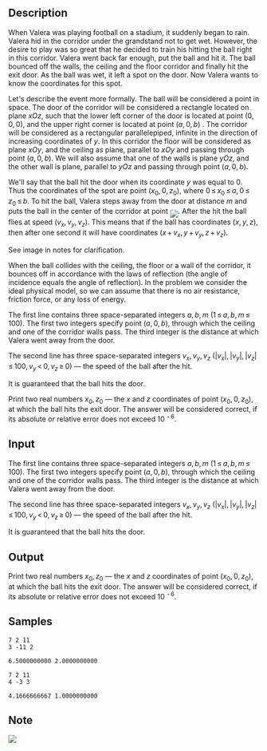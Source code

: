 ## Description

<div><p>When Valera was playing football on a stadium, it suddenly began to rain. Valera hid in the corridor under the grandstand not to get wet. However, the desire to play was so great that he decided to train his hitting the ball right in this corridor. Valera went back far enough, put the ball and hit it. The ball bounced off the walls, the ceiling and the floor corridor and finally hit the exit door. As the ball was wet, it left a spot on the door. Now Valera wants to know the coordinates for this spot.</p><p>Let's describe the event more formally. The ball will be considered a point in space. The door of the corridor will be considered a rectangle located on plane <span class="tex-span"><i>xOz</i></span>, such that the lower left corner of the door is located at point <span class="tex-span">(0, 0, 0)</span>, and the upper right corner is located at point <span class="tex-span">(<i>a</i>, 0, <i>b</i>)</span> . The corridor will be considered as a rectangular parallelepiped, infinite in the direction of increasing coordinates of <span class="tex-span"><i>y</i></span>. In this corridor the floor will be considered as plane <span class="tex-span"><i>xOy</i></span>, and the ceiling as plane, parallel to <span class="tex-span"><i>xOy</i></span> and passing through point <span class="tex-span">(<i>a</i>, 0, <i>b</i>)</span>. We will also assume that one of the walls is plane <span class="tex-span"><i>yOz</i></span>, and the other wall is plane, parallel to <span class="tex-span"><i>yOz</i></span> and passing through point <span class="tex-span">(<i>a</i>, 0, <i>b</i>)</span>.</p><p>We'll say that the ball hit the door when its coordinate <span class="tex-span"><i>y</i></span> was equal to <span class="tex-span">0</span>. Thus the coordinates of the spot are point <span class="tex-span">(<i>x</i><sub class="lower-index">0</sub>, 0, <i>z</i><sub class="lower-index">0</sub>)</span>, where <span class="tex-span">0 ≤ <i>x</i><sub class="lower-index">0</sub> ≤ <i>a</i>, 0 ≤ <i>z</i><sub class="lower-index">0</sub> ≤ <i>b</i></span>. To hit the ball, Valera steps away from the door at distance <span class="tex-span"><i>m</i></span> and puts the ball in the center of the corridor at point <img align="middle" class="tex-formula" src="./26029/file/j2kpg8KI.png" style="max-width: 100.0%;max-height: 100.0%;">. After the hit the ball flies at speed <span class="tex-span">(<i>v</i><sub class="lower-index"><i>x</i></sub>, <i>v</i><sub class="lower-index"><i>y</i></sub>, <i>v</i><sub class="lower-index"><i>z</i></sub>)</span>. This means that if the ball has coordinates <span class="tex-span">(<i>x</i>, <i>y</i>, <i>z</i>)</span>, then after one second it will have coordinates <span class="tex-span">(<i>x</i> + <i>v</i><sub class="lower-index"><i>x</i></sub>, <i>y</i> + <i>v</i><sub class="lower-index"><i>y</i></sub>, <i>z</i> + <i>v</i><sub class="lower-index"><i>z</i></sub>)</span>.</p><p>See image in notes for clarification.</p><p>When the ball collides with the ceiling, the floor or a wall of the corridor, it bounces off in accordance with the laws of reflection (the angle of incidence equals the angle of reflection). In the problem we consider the ideal physical model, so we can assume that there is no air resistance, friction force, or any loss of energy.</p></div><div class="input-specification"><p>The first line contains three space-separated integers <span class="tex-span"><i>a</i>, <i>b</i>, <i>m</i></span> <span class="tex-span">(1 ≤ <i>a</i>, <i>b</i>, <i>m</i> ≤ 100)</span>. The first two integers specify point <span class="tex-span">(<i>a</i>, 0, <i>b</i>)</span>, through which the ceiling and one of the corridor walls pass. The third integer is the distance at which Valera went away from the door.</p><p>The second line has three space-separated integers <span class="tex-span"><i>v</i><sub class="lower-index"><i>x</i></sub>, <i>v</i><sub class="lower-index"><i>y</i></sub>, <i>v</i><sub class="lower-index"><i>z</i></sub></span> <span class="tex-span">(|<i>v</i><sub class="lower-index"><i>x</i></sub>|, |<i>v</i><sub class="lower-index"><i>y</i></sub>|, |<i>v</i><sub class="lower-index"><i>z</i></sub>| ≤ 100, <i>v</i><sub class="lower-index"><i>y</i></sub> &lt; 0, <i>v</i><sub class="lower-index"><i>z</i></sub> ≥ 0)</span> — the speed of the ball after the hit.</p><p>It is guaranteed that the ball hits the door.</p></div><div class="output-specification"><p>Print two real numbers <span class="tex-span"><i>x</i><sub class="lower-index">0</sub>, <i>z</i><sub class="lower-index">0</sub></span> — the <span class="tex-span"><i>x</i></span> and <span class="tex-span"><i>z</i></span> coordinates of point <span class="tex-span">(<i>x</i><sub class="lower-index">0</sub>, 0, <i>z</i><sub class="lower-index">0</sub>)</span>, at which the ball hits the exit door. The answer will be considered correct, if its absolute or relative error does not exceed <span class="tex-span">10 <sup class="upper-index"> - 6</sup></span>.</p></div>


## Input

<p>The first line contains three space-separated integers <span class="tex-span"><i>a</i>, <i>b</i>, <i>m</i></span> <span class="tex-span">(1 ≤ <i>a</i>, <i>b</i>, <i>m</i> ≤ 100)</span>. The first two integers specify point <span class="tex-span">(<i>a</i>, 0, <i>b</i>)</span>, through which the ceiling and one of the corridor walls pass. The third integer is the distance at which Valera went away from the door.</p><p>The second line has three space-separated integers <span class="tex-span"><i>v</i><sub class="lower-index"><i>x</i></sub>, <i>v</i><sub class="lower-index"><i>y</i></sub>, <i>v</i><sub class="lower-index"><i>z</i></sub></span> <span class="tex-span">(|<i>v</i><sub class="lower-index"><i>x</i></sub>|, |<i>v</i><sub class="lower-index"><i>y</i></sub>|, |<i>v</i><sub class="lower-index"><i>z</i></sub>| ≤ 100, <i>v</i><sub class="lower-index"><i>y</i></sub> &lt; 0, <i>v</i><sub class="lower-index"><i>z</i></sub> ≥ 0)</span> — the speed of the ball after the hit.</p><p>It is guaranteed that the ball hits the door.</p>


## Output

<p>Print two real numbers <span class="tex-span"><i>x</i><sub class="lower-index">0</sub>, <i>z</i><sub class="lower-index">0</sub></span> — the <span class="tex-span"><i>x</i></span> and <span class="tex-span"><i>z</i></span> coordinates of point <span class="tex-span">(<i>x</i><sub class="lower-index">0</sub>, 0, <i>z</i><sub class="lower-index">0</sub>)</span>, at which the ball hits the exit door. The answer will be considered correct, if its absolute or relative error does not exceed <span class="tex-span">10 <sup class="upper-index"> - 6</sup></span>.</p>


## Samples

```input1
7 2 11
3 -11 2

```

```output1
6.5000000000 2.0000000000

```






```input2
7 2 11
4 -3 3

```

```output2
4.1666666667 1.0000000000

```




## Note

<p><img class="tex-graphics" src="./26029/file/QBcgs6vJ.png" style="max-width: 100.0%;max-height: 100.0%;"></p>

